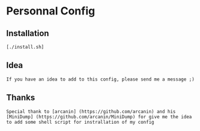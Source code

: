 Personnal Config
=============

Installation
-----------

	[./install.sh]

Idea
-----------

	If you have an idea to add to this config, please send me a message ;)

Thanks
-----------

	Special thank to [arcanin] (https://github.com/arcanin) and his
	[MiniDump] (https://github.com/arcanin/MiniDump) for give me the idea
	to add some shell script for instrallation of my config
